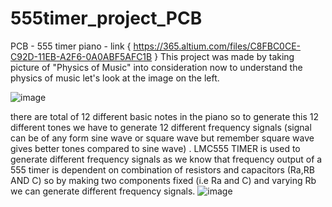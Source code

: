 # 555timer_project_PCB
PCB - 555 timer piano - link { https://365.altium.com/files/C8FBC0CE-C92D-11EB-A2F6-0A0ABF5AFC1B }
This project was made by taking picture of  "Physics of Music" into consideration now to understand the physics of music let's look at the image on the left.

![image](https://user-images.githubusercontent.com/88006688/210155311-ab5f65b8-f916-4947-833f-8236874bb2ae.png)

there are total of 12 different basic notes in the piano so to generate this 12 different tones we have to generate 12 different frequency signals (signal can be of any form sine wave or square wave but remember square wave gives better tones compared to sine wave) . LMC555 TIMER is used to generate different frequency signals as we know that frequency output of a 555 timer is dependent on combination of resistors and capacitors  (Ra,RB AND C) so by making two components fixed (i.e Ra and C) and varying Rb we can generate different frequency signals. 
![image](https://user-images.githubusercontent.com/88006688/210155329-7503855f-57ba-4195-8cc7-3d772b86621d.png)



